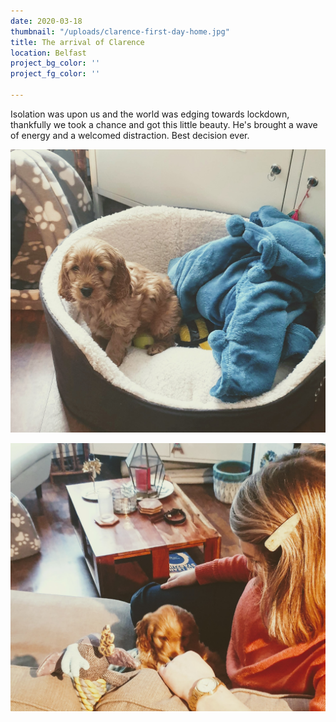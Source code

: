 ```yaml
---
date: 2020-03-18
thumbnail: "/uploads/clarence-first-day-home.jpg"
title: The arrival of Clarence
location: Belfast
project_bg_color: ''
project_fg_color: ''

---
```


Isolation was upon us and the world was edging towards lockdown, thankfully we took a chance and got this little beauty. He's brought a wave of energy and a welcomed distraction. Best decision ever.

![](/uploads/clarence-first-day-home.jpg)

![](/uploads/20200319_171151.jpg)